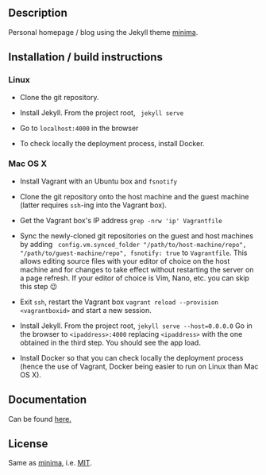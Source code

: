 ## Description

Personal homepage / blog using the Jekyll theme [minima](https://jekyll.github.io/minima/).

## Installation / build instructions

### Linux

- Clone the git repository.

- Install Jekyll. From the project root, `
jekyll serve`

- Go to `localhost:4000` in the browser

- To check locally the deployment process, install Docker.

### Mac OS X

- Install Vagrant with an Ubuntu box and `fsnotify`

- Clone the git repository onto the host machine and the guest machine (latter requires `ssh`-ing into the Vagrant box).

- Get the Vagrant box's IP address `grep -nrw 'ip' Vagrantfile`

- Sync the newly-cloned git repositories on the guest and host machines by adding `
config.vm.synced_folder "/path/to/host-machine/repo", "/path/to/guest-machine/repo", fsnotify: true` to `Vagrantfile`. This allows editing source files with your editor of choice on the host machine and for changes to take effect without restarting the server on a page refresh. If your editor of choice is Vim, Nano, etc. you can skip this step :wink:

- Exit `ssh`, restart the Vagrant box `vagrant reload --provision <vagrantboxid>` and start a new session. 

- Install Jekyll. From the project root, `jekyll serve --host=0.0.0.0` Go in the browser to `<ipaddress>:4000` replacing `<ipaddress>` with the one obtained in the third step. You should see the app load.

- Install Docker so that you can check locally the deployment process (hence the use of Vagrant, Docker being easier to run on Linux than Mac OS X).

## Documentation

Can be found [here.](https://family-guy.github.io/blog/)
 
## License

Same as [minima](https://jekyll.github.io/minima/), i.e. [MIT](http://opensource.org/licenses/MIT).
